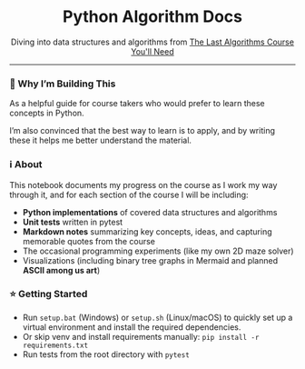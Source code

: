 <h1 align="center">Python Algorithm Docs</h1>

<p align="center">Diving into data structures and algorithms from <a href="https://frontendmasters.com/courses/algorithms/">The Last Algorithms Course You'll Need</a></p>

---

### 📄 Why I’m Building This

As a helpful guide for course takers who would prefer to learn these concepts in Python. 

I’m also convinced that the best way to learn is to apply, and by writing these it helps me better understand the material.

### ℹ About

This notebook documents my progress on the course as I work my way through it, and for each section of the course I will be including:

- **Python implementations** of covered data structures and algorithms
- **Unit tests** written in pytest
- **Markdown notes** summarizing key concepts, ideas, and capturing memorable quotes from the course
- The occasional programming experiments (like my own 2D maze solver)
- Visualizations (including binary tree graphs in Mermaid and planned __ASCII among us art__)

### ⭐ Getting Started

- Run `setup.bat` (Windows) or `setup.sh` (Linux/macOS) to quickly set up a virtual environment and install the required dependencies.
- Or skip venv and install requirements manually: `pip install -r requirements.txt`
- Run tests from the root directory with `pytest`
